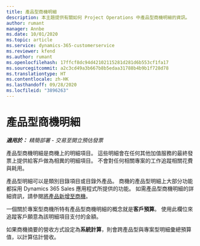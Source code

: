 ```yaml
---
title: 產品型商機明細
description: 本主題提供有關如何 Project Operations 中產品型商機明細的資訊。
author: rumant
manager: Annbe
ms.date: 10/01/2020
ms.topic: article
ms.service: dynamics-365-customerservice
ms.reviewer: kfend
ms.author: rumant
ms.openlocfilehash: 17ffcf8dc94d42102115281d281d6b553cf1fa17
ms.sourcegitcommit: a2c3cd49a3b667b8b5edaa31788b4b9b1f728d78
ms.translationtype: HT
ms.contentlocale: zh-HK
ms.lasthandoff: 09/28/2020
ms.locfileid: "3896263"
---
```

# <a name="product-based-opportunity-lines"></a>產品型商機明細

_**適用於：** 精簡部署 - 交易至開立預估發票_

產品型商機明細是商機上的明細項目。 這些明細會在任何其他加值服務的最終發票上提供給客戶做為相異的明細項目。 不會對任何相關專案的工作追蹤相關花費與耗用。

產品型明細可以是類別目錄項目或目錄外產品。 商機的產品型明細上大部分功能都採用 Dynamics 365 Sales 應用程式所提供的功能。 如需產品型商機明細的詳細資訊，請參閱[將產品新增至商機](https://docs.microsoft.com/dynamics365/sales-enterprise/add-products-opportunity)。

一個關於專案型商機所特有產品型商機明細的概念就是**客戶預算**。 使用此欄位來追蹤客戶願意為該明細項目支付的金額。

如果商機摘要的營收方式設定為**系統計算**，則會跨產品型與專案型明細彙總預算值，以計算估計營收。

